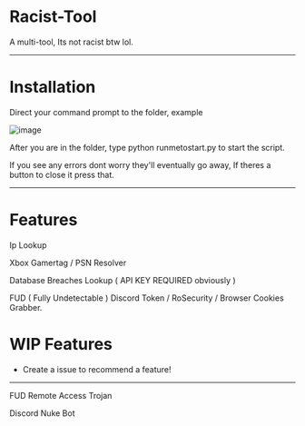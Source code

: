 # Racist-Tool
A multi-tool, Its not racist btw lol.
_____________________________________
# Installation

Direct your command prompt to the folder, example

![image](https://github.com/user-attachments/assets/8de6dee2-45cd-4cb4-8d53-b6f0c17204ab)

After you are in the folder, type python runmetostart.py to start the script.

If you see any errors dont worry they'll eventually go away, If theres a button to close it press that.

_____________________________________

# Features 

Ip Lookup

Xbox Gamertag / PSN Resolver

Database Breaches Lookup ( API KEY REQUIRED obviously )

FUD ( Fully Undetectable ) Discord Token / RoSecurity / Browser Cookies Grabber.

# WIP Features
* Create a issue to recommend a feature! 
_____________________________________

FUD Remote Access Trojan

Discord Nuke Bot












